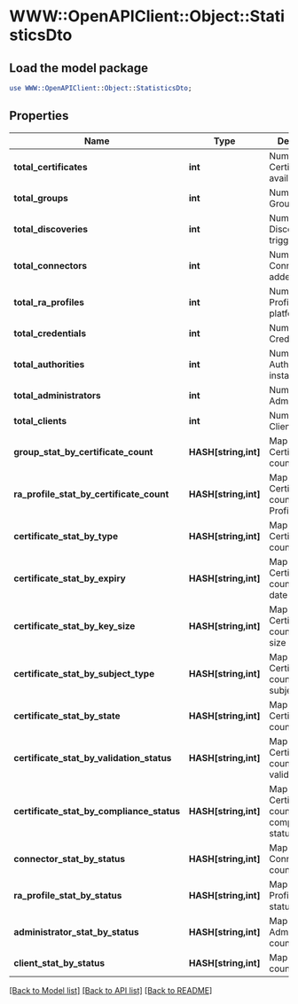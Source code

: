 # WWW::OpenAPIClient::Object::StatisticsDto

## Load the model package
```perl
use WWW::OpenAPIClient::Object::StatisticsDto;
```

## Properties
Name | Type | Description | Notes
------------ | ------------- | ------------- | -------------
**total_certificates** | **int** | Number Certificates available | [optional] 
**total_groups** | **int** | Number of Groups | [optional] 
**total_discoveries** | **int** | Number of Discoveries triggered | [optional] 
**total_connectors** | **int** | Number of Connectors added | [optional] 
**total_ra_profiles** | **int** | Number of RA Profiles in the platform | [optional] 
**total_credentials** | **int** | Number of Credentials | [optional] 
**total_authorities** | **int** | Number of Authority instances | [optional] 
**total_administrators** | **int** | Number of Administrators | [optional] 
**total_clients** | **int** | Number of Clients added | [optional] 
**group_stat_by_certificate_count** | **HASH[string,int]** | Map of Certificate count by Group | [optional] 
**ra_profile_stat_by_certificate_count** | **HASH[string,int]** | Map of Certificate count by RA Profile | [optional] 
**certificate_stat_by_type** | **HASH[string,int]** | Map of Certificate count by Type | [optional] 
**certificate_stat_by_expiry** | **HASH[string,int]** | Map of Certificate count by expiry date | [optional] 
**certificate_stat_by_key_size** | **HASH[string,int]** | Map of Certificate count by key size | [optional] 
**certificate_stat_by_subject_type** | **HASH[string,int]** | Map of Certificate count by subject type | [optional] 
**certificate_stat_by_state** | **HASH[string,int]** | Map of Certificate count by state | [optional] 
**certificate_stat_by_validation_status** | **HASH[string,int]** | Map of Certificate count by validationStatus | [optional] 
**certificate_stat_by_compliance_status** | **HASH[string,int]** | Map of Certificate count by compliance status | [optional] 
**connector_stat_by_status** | **HASH[string,int]** | Map of Connector count by status | [optional] 
**ra_profile_stat_by_status** | **HASH[string,int]** | Map of RA Profile count by status | [optional] 
**administrator_stat_by_status** | **HASH[string,int]** | Map of Administrator count by status | [optional] 
**client_stat_by_status** | **HASH[string,int]** | Map of Client count by status | [optional] 

[[Back to Model list]](../README.md#documentation-for-models) [[Back to API list]](../README.md#documentation-for-api-endpoints) [[Back to README]](../README.md)


